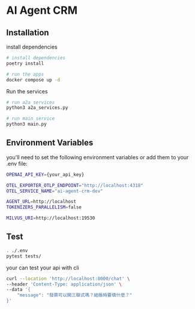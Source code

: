 # AI Agent CRM

## Installation

install dependencies
```bash
# install dependencies
poetry install

# run the apps
docker compose up -d
```

Run the services
```bash
# run a2a services
python3 a2a_services.py

# run main service
python3 main.py
```

## Environment Variables

you'll need to set the following environment variables or add them to your .env file:
```bash
OPENAI_API_KEY={your_api_key}

OTEL_EXPORTER_OTLP_ENDPOINT="http://localhost:4318"
OTEL_SERVICE_NAME="ai-agent-crm-dev"

AGENT_URL=http://localhost
TOKENIZERS_PARALLELISM=false

MILVUS_URI=http://localhost:19530
```

## Test
```bash
. ./.env
pytest tests/
```

your can test your api with cli
```bash
curl --location 'http://localhost:8000/chat' \
--header 'Content-Type: application/json' \
--data '{
    "message": "發票可以開三聯式嗎？結帳時要填什麼？"
}'
```
